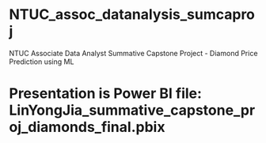 # NTUC_assoc_datanalysis_sumcaproj
NTUC Associate Data Analyst Summative Capstone Project - Diamond Price Prediction using ML
# Presentation is Power BI file: LinYongJia_summative_capstone_proj_diamonds_final.pbix
